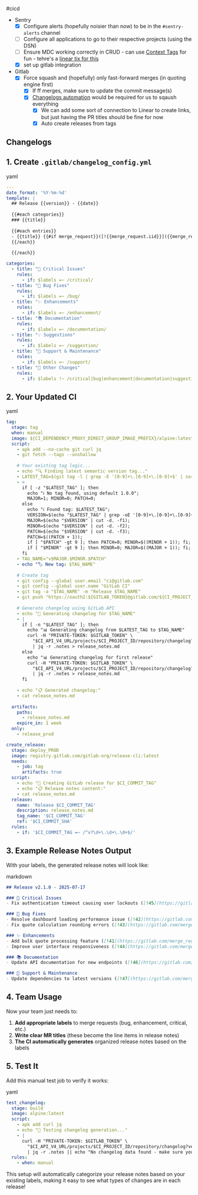 #cicd
- Sentry
	- [x] Configure alerts (hopefully noisier than now) to be in the `#sentry-alerts` channel
	- [ ] Configure all applications to go to their respective projects (using the DSN)
	- [ ] Ensure MDC working correctly in CRUD - can use [Context Tags](https://docs.sentry.io/platforms/java/guides/logback/usage/advanced-usage/) for fun - tehre's a [linear tix for this](https://linear.app/coverdash/issue/WEB-3123/investigate-sentry-stuff)
	- [x] set up gitlab integration
- Gitlab
	- [x] Force squash and (hopefully) only fast-forward merges (in quoting engine first)
		- [x] If ff merges, make sure to update the commit message(s)
		- [x] [Changelogs automation](https://claude.ai/share/4a1cf72c-89d6-460c-9405-33fae675e27a) would be required for us to sqaush everything
			- [x] We can add some sort of connection to Linear to create links, but just having the PR titles should be fine for now
			- [x] Auto create releases from tags

## Changelogs
## 1. Create `.gitlab/changelog_config.yml`

yaml

```yaml
---
date_format: '%Y-%m-%d'
template: |
  ## Release {{version}} - {{date}}
  
  {{#each categories}}
  ### {{title}}
  
  {{#each entries}}
  - {{title}} {{#if merge_request}}([!{{merge_request.iid}}]({{merge_request.web_url}})){{/if}}
  {{/each}}
  
  {{/each}}

categories:
  - title: "🚨 Critical Issues"
    rules:
      - if: $labels =~ /critical/
  - title: "🐛 Bug Fixes"
    rules:
      - if: $labels =~ /bug/
  - title: "✨ Enhancements"
    rules:
      - if: $labels =~ /enhancement/
  - title: "📚 Documentation"
    rules:
      - if: $labels =~ /documentation/
  - title: "💡 Suggestions"
    rules:
      - if: $labels =~ /suggestion/
  - title: "🔧 Support & Maintenance"
    rules:
      - if: $labels =~ /support/
  - title: "🔄 Other Changes"
    rules:
      - if: $labels !~ /critical|bug|enhancement|documentation|suggestion|support|release|discussion|confirmed/
```

## 2. Your Updated CI

yaml

```yaml
tag:
  stage: tag
  when: manual
  image: ${CI_DEPENDENCY_PROXY_DIRECT_GROUP_IMAGE_PREFIX}/alpine:latest
  script:
    - apk add --no-cache git curl jq
    - git fetch --tags --unshallow
    
    # Your existing tag logic...
    - echo "🔍 Finding latest semantic version tag..."
    - LATEST_TAG=$(git tag -l | grep -E '[0-9]+\.[0-9]+\.[0-9]+$' | sort -V | tail -n 1)
    - >
      if [ -z "$LATEST_TAG" ]; then
        echo "ℹ️ No tag found, using default 1.0.0";
        MAJOR=1; MINOR=0; PATCH=0;
      else
        echo "ℹ️ Found tag: $LATEST_TAG";
        VERSION=$(echo "$LATEST_TAG" | grep -oE '[0-9]+\.[0-9]+\.[0-9]+');
        MAJOR=$(echo "$VERSION" | cut -d. -f1);
        MINOR=$(echo "$VERSION" | cut -d. -f2);
        PATCH=$(echo "$VERSION" | cut -d. -f3);
        PATCH=$((PATCH + 1));
        if [ "$PATCH" -gt 9 ]; then PATCH=0; MINOR=$((MINOR + 1)); fi;
        if [ "$MINOR" -gt 9 ]; then MINOR=0; MAJOR=$((MAJOR + 1)); fi;
      fi
    - TAG_NAME="v$MAJOR.$MINOR.$PATCH"
    - echo "🏷️ New tag: $TAG_NAME"
    
    # Create tag
    - git config --global user.email "ci@gitlab.com"
    - git config --global user.name "GitLab CI"
    - git tag -a "$TAG_NAME" -m "Release $TAG_NAME"
    - git push "https://oauth2:${GITLAB_TOKEN}@gitlab.com/${CI_PROJECT_PATH}.git" "$TAG_NAME"
    
    # Generate changelog using GitLab API
    - echo "📝 Generating changelog for $TAG_NAME"
    - |
      if [ -n "$LATEST_TAG" ]; then
        echo "📊 Generating changelog from $LATEST_TAG to $TAG_NAME"
        curl -H "PRIVATE-TOKEN: $GITLAB_TOKEN" \
          "$CI_API_V4_URL/projects/$CI_PROJECT_ID/repository/changelog?version=$TAG_NAME&from=$LATEST_TAG&to=$TAG_NAME" \
          | jq -r .notes > release_notes.md
      else
        echo "📊 Generating changelog for first release"
        curl -H "PRIVATE-TOKEN: $GITLAB_TOKEN" \
          "$CI_API_V4_URL/projects/$CI_PROJECT_ID/repository/changelog?version=$TAG_NAME" \
          | jq -r .notes > release_notes.md
      fi
    
    - echo "📋 Generated changelog:"
    - cat release_notes.md
    
  artifacts:
    paths:
      - release_notes.md
    expire_in: 1 week
  only:
    - release_prod

create_release:
  stage: deploy_PROD
  image: registry.gitlab.com/gitlab-org/release-cli:latest
  needs:
    - job: tag
      artifacts: true
  script:
    - echo "🚀 Creating GitLab release for $CI_COMMIT_TAG"
    - echo "📋 Release notes content:"
    - cat release_notes.md
  release:
    name: 'Release $CI_COMMIT_TAG'
    description: release_notes.md
    tag_name: '$CI_COMMIT_TAG'
    ref: '$CI_COMMIT_SHA'
  rules:
    - if: '$CI_COMMIT_TAG =~ /^v?\d+\.\d+\.\d+$/'
```

## 3. Example Release Notes Output

With your labels, the generated release notes will look like:

markdown

```markdown
## Release v2.1.0 - 2025-07-17

### 🚨 Critical Issues
- Fix authentication timeout causing user lockouts ([!45](https://gitlab.com/merge_requests/45))

### 🐛 Bug Fixes
- Resolve dashboard loading performance issue ([!42](https://gitlab.com/merge_requests/42))
- Fix quote calculation rounding errors ([!43](https://gitlab.com/merge_requests/43))

### ✨ Enhancements
- Add bulk quote processing feature ([!41](https://gitlab.com/merge_requests/41))
- Improve user interface responsiveness ([!44](https://gitlab.com/merge_requests/44))

### 📚 Documentation
- Update API documentation for new endpoints ([!46](https://gitlab.com/merge_requests/46))

### 🔧 Support & Maintenance
- Update dependencies to latest versions ([!47](https://gitlab.com/merge_requests/47))
```

## 4. Team Usage

Now your team just needs to:

1. **Add appropriate labels** to merge requests (bug, enhancement, critical, etc.)
2. **Write clear MR titles** (these become the line items in release notes)
3. **The CI automatically generates** organized release notes based on the labels

## 5. Test It

Add this manual test job to verify it works:

yaml

```yaml
test_changelog:
  stage: build
  image: alpine:latest
  script:
    - apk add curl jq
    - echo "🧪 Testing changelog generation..."
    - |
      curl -H "PRIVATE-TOKEN: $GITLAB_TOKEN" \
        "$CI_API_V4_URL/projects/$CI_PROJECT_ID/repository/changelog?version=test-1.0.0&from=HEAD~10&to=HEAD" \
        | jq -r .notes || echo "No changelog data found - make sure you have labeled MRs"
  rules:
    - when: manual
```

This setup will automatically categorize your release notes based on your existing labels, making it easy to see what types of changes are in each release!
